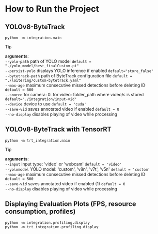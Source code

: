 # How to Run the Project

## YOLOv8-ByteTrack
```
python -m integration.main
```
> [!TIP]
**arguments**: <br/>
`--yolo-path`       path of YOLO model `default = "./yolo_model/best_finalCustom.pt"`  <br/>
`--persist-yolo`    displays YOLO inference if enabled `default="store_false"` <br/>
`--bytetrack-path`  path of ByteTrack configuration file `default = "./loitering/custom-bytetrack.yaml"` <br/>
`--max-age`         maximum consecutive missed detections before deleting ID `default = 500` <br/>
`--source`          for camera: 0. for video: folder_path where video/s is stored `default="./integration/input-vid"` <br/>
`--device`          device to use `default = 'cuda'`<br/>
`--save-vid`        saves annotated video if enabled `default = 0` <br/>
`--no-display`      disables playing of video while processing <br/>

## YOLOv8-ByteTrack with TensorRT
```
python -m trt_integration.main
```
> [!TIP]
**arguments**: <br/>
`--input`        input type: 'video' or 'webcam' `default = 'video'` <br/>
`--yolomodel`    YOLO model: 'custom', 'v8n', 'v7t', 'v5n' `default = 'custom'` <br/>
`--max-age`      maximum consecutive missed detections before deleting ID `default = 500` <br/>
`--save-vid`     saves annotated video if enabled (1) `default = 0`  <br/>
`--no-display`   disables playing of video while processing <br/>

## Displaying Evaluation Plots (FPS, resource consumption, profiles)
```
python -m integration.profiling.display
python -m trt_integration.profiling.display
```
